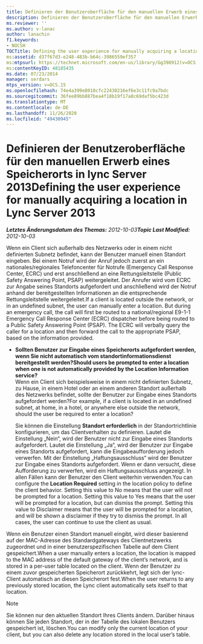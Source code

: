 ```yaml
---
title: Definieren der Benutzeroberfläche für den manuellen Erwerb eines Standorts
description: Definieren der Benutzeroberfläche für den manuellen Erwerb eines Standorts
ms.reviewer: ''
ms.author: v-lanac
author: lanachin
f1.keywords:
- NOCSH
TOCTitle: Defining the user experience for manually acquiring a location
ms:assetid: d37f67d3-e248-483b-b64c-3986559ef357
ms:mtpsurl: https://technet.microsoft.com/en-us/library/Gg398912(v=OCS.15)
ms:contentKeyID: 48185435
ms.date: 07/23/2014
manager: serdars
mtps_version: v=OCS.15
ms.openlocfilehash: 74e4a399e8010cfc22430216ef6e3c11fc9a7bdc
ms.sourcegitcommit: 36fee89bb887bea4f18b19f17a8c69daf5bc423d
ms.translationtype: MT
ms.contentlocale: de-DE
ms.lasthandoff: 11/26/2020
ms.locfileid: "49430945"
---
```

# <a name="defining-the-user-experience-for-manually-acquiring-a-location-in-lync-server-2013"></a><span data-ttu-id="153e2-103">Definieren der Benutzeroberfläche für den manuellen Erwerb eines Speicherorts in lync Server 2013</span><span class="sxs-lookup"><span data-stu-id="153e2-103">Defining the user experience for manually acquiring a location in Lync Server 2013</span></span>

<div data-xmlns="http://www.w3.org/1999/xhtml">

<div class="topic" data-xmlns="http://www.w3.org/1999/xhtml" data-msxsl="urn:schemas-microsoft-com:xslt" data-cs="https://msdn.microsoft.com/">

<div data-asp="https://msdn2.microsoft.com/asp">



</div>

<div id="mainSection">

<div id="mainBody"><span data-ttu-id="153e2-104">

<span> </span></span><span class="sxs-lookup"><span data-stu-id="153e2-104">

<span> </span></span></span>

<span data-ttu-id="153e2-105">_**Letztes Änderungsdatum des Themas:** 2012-10-03_</span><span class="sxs-lookup"><span data-stu-id="153e2-105">_**Topic Last Modified:** 2012-10-03_</span></span>

<span data-ttu-id="153e2-p101">Wenn ein Client sich außerhalb des Netzwerks oder in einem nicht definierten Subnetz befindet, kann der Benutzer manuell einen Standort eingeben. Bei einem Notruf wird der Anruf jedoch zuerst an ein nationales/regionales Telefoncenter für Notrufe (Emergency Call Response Center, ECRC) und erst anschließend an eine Rettungsleitstelle (Public Safety Answering Point, PSAP) weitergeleitet. Der Anrufer wird vom ECRC zur Angabe seines Standorts aufgefordert und anschließend wird der Notruf anhand der bereitgestellten Informationen an die entsprechende Rettungsleitstelle weitergeleitet.</span><span class="sxs-lookup"><span data-stu-id="153e2-p101">If a client is located outside the network, or in an undefined subnet, the user can manually enter a location. But during an emergency call, the call will first be routed to a national/regional E9-1-1 Emergency Call Response Center (ECRC) dispatcher before being routed to a Public Safety Answering Point (PSAP). The ECRC will verbally query the caller for a location and then forward the call to the appropriate PSAP, based on the information provided.</span></span>

  - <span data-ttu-id="153e2-109">**Sollten Benutzer zur Eingabe eines Speicherorts aufgefordert werden, wenn Sie nicht automatisch vom standortinformationsdienst bereitgestellt werden?**</span><span class="sxs-lookup"><span data-stu-id="153e2-109">**Should users be prompted to enter a location when one is not automatically provided by the Location Information service?**</span></span>  
    <span data-ttu-id="153e2-110">Wenn ein Client sich beispielsweise in einem nicht definierten Subnetz, zu Hause, in einem Hotel oder an einem anderen Standort außerhalb des Netzwerks befindet, sollte der Benutzer zur Eingabe eines Standorts aufgefordert werden?</span><span class="sxs-lookup"><span data-stu-id="153e2-110">For example, if a client is located in an undefined subnet, at home, in a hotel, or anywhere else outside the network, should the user be required to enter a location?</span></span>
    
    <span data-ttu-id="153e2-p102">Sie können die Einstellung **Standort erforderlich** in der Standortrichtlinie konfigurieren, um das Clientverhalten zu definieren. Lautet die Einstellung „Nein“, wird der Benutzer nicht zur Eingabe eines Standorts aufgefordert. Lautet die Einstellung „Ja“, wird der Benutzer zur Eingabe eines Standorts aufgefordert, kann die Eingabeaufforderung jedoch verwerfen. Mit der Einstellung „Haftungsausschluss“ wird der Benutzer zur Eingabe eines Standorts aufgefordert. Wenn er dann versucht, diese Aufforderung zu verwerfen, wird ein Haftungsausschluss angezeigt. In allen Fällen kann der Benutzer den Client weiterhin verwenden.</span><span class="sxs-lookup"><span data-stu-id="153e2-p102">You can configure the **Location Required** setting in the location policy to define the client behavior. Setting this value to No means that the user will not be prompted for a location. Setting this value to Yes means that the user will be prompted for a location, but can dismiss the prompt. Setting this value to Disclaimer means that the user will be prompted for a location, and will be shown a disclaimer if they try to dismiss the prompt. In all cases, the user can continue to use the client as usual.</span></span>

<span data-ttu-id="153e2-116">Wenn ein Benutzer einen Standort manuell eingibt, wird dieser basierend auf der MAC-Adresse des Standardgateways des Clientnetzwerks zugeordnet und in einer benutzerspezifischen Tabelle auf dem Client gespeichert.</span><span class="sxs-lookup"><span data-stu-id="153e2-116">When a user manually enters a location, the location is mapped to the MAC address of the default gateway of the client’s network, and is stored in a per-user table located on the client.</span></span> <span data-ttu-id="153e2-117">Wenn der Benutzer zu einem zuvor gespeicherten Speicherort zurückkehrt, legt sich der lync-Client automatisch an diesen Speicherort fest.</span><span class="sxs-lookup"><span data-stu-id="153e2-117">When the user returns to any previously stored location, the Lync client automatically sets itself to that location.</span></span>

<div>


> [!NOTE]
> <span data-ttu-id="153e2-118">Sie können nur den aktuellen Standort Ihres Clients ändern. Darüber hinaus können Sie jeden Standort, der in der Tabelle des lokalen Benutzers gespeichert ist, löschen.</span><span class="sxs-lookup"><span data-stu-id="153e2-118">You can modify only the current location of your client, but you can also delete any location stored in the local user’s table.</span></span>



<span data-ttu-id="153e2-119"></div>

</div>

<span> </span>

</div>

</div>

</span><span class="sxs-lookup"><span data-stu-id="153e2-119"></div>

</div>

<span> </span>

</div>

</div>

</span></span></div>

